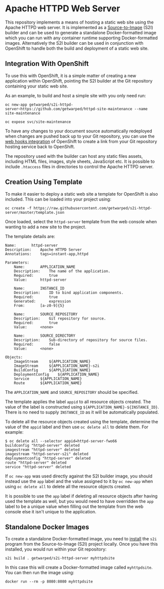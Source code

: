 # Apache HTTPD Web Server

This repository implements a means of hosting a static web site using the Apache HTTPD web server. It is implemented as a [Source-to-Image](https://github.com/openshift/source-to-image) (S2I) builder and can be used to generate a standalone Docker-formatted image which you can run with any container runtime supporting Docker-formatted images. Alternatively the S2I builder can be used in conjunction with OpenShift to handle both the build and deployment of a static web site.

## Integration With OpenShift

To use this with OpenShift, it is a simple matter of creating a new application within OpenShift, pointing the S2I builder at the Git repository containing your static web site.

As an example, to build and host a simple site with you only need run:

```
oc new-app getwarped/s2i-httpd-server~https://github.com/getwarped/httpd-site-maintenance --name site-maintenance

oc expose svc/site-maintenance
```

To have any changes to your document source automatically redeployed when changes are pushed back up to your Git repository, you can use the [web hooks integration](https://docs.openshift.com/container-platform/latest/dev_guide/builds.html#webhook-triggers) of OpenShift to create a link from your Git repository hosting service back to OpenShift.

The repository used with the builder can host any static files assets, including HTML files, images, style sheets, JavaScript etc. It is possible to include ``.htaccess`` files in directories to control the Apache HTTPD server.

## Creation Using Template

To make it easier to deploy a static web site a template for OpenShift is also included. This can be loaded into your project using:

```
oc create -f https://raw.githubusercontent.com/getwarped/s2i-httpd-server/master/template.json
```

Once loaded, select the ``httpd-server`` template from the web console when wanting to add a new site to the project.

The template details are:

```
Name:		httpd-server
Description:	Apache HTTPD Server
Annotations:	tags=instant-app,httpd

Parameters:
    Name:		APPLICATION_NAME
    Description:	The name of the application.
    Required:		true
    Value:		httpd-server
    
    Name:		INSTANCE_ID
    Description:	ID to bind application components.
    Required:		true
    Generated:		expression
    From:		[a-z0-9]{5}

    Name:		SOURCE_REPOSITORY
    Description:	Git repository for source.
    Required:		true
    Value:		<none>
    
    Name:		SOURCE_DIRECTORY
    Description:	Sub-directory of repository for source files.
    Required:		false
    Value:		<none>

Objects:
    ImageStream		${APPLICATION_NAME}
    ImageStream		${APPLICATION_NAME}-s2i
    BuildConfig		${APPLICATION_NAME}
    DeploymentConfig	${APPLICATION_NAME}
    Service		${APPLICATION_NAME}
    Route		${APPLICATION_NAME}

```

The ``APPLICATION_NAME`` and ``SOURCE_REPOSITORY`` should be specified.

The template applies the label ``appid`` to all resource objects created. The value of the label is constructed using ``${APPLICATION_NAME}-${INSTANCE_ID}``. There is no need to supply ``INSTANCE_ID`` as it will be automatically populated.

To delete all the resource objects created using the template, determine the value of the ``appid`` label and then use ``oc delete all`` to delete them. For example:

```
$ oc delete all --selector appid=httpd-server-fwo66
buildconfig "httpd-server" deleted
imagestream "httpd-server" deleted
imagestream "httpd-server-s2i" deleted
deploymentconfig "httpd-server" deleted
route "httpd-server" deleted
service "httpd-server" deleted
```

If ``oc new-app`` was used directly against the S2I builder image, you should instead use the ``app`` label and the value assigned to it by ``oc new-app`` when using ``oc delete all`` to delete all the resource objects created.

It is possible to use the ``app`` label if deleting all resource objects after having used the template as well, but you would need to have overridden the ``app`` label to be a unique value when filling out the template from the web console else it isn't unique to the application.

## Standalone Docker Images

To create a standalone Docker-formatted image, you need to [install](https://github.com/openshift/source-to-image/releases) the ``s2i`` program from the Source-to-Image (S2I) project locally. Once you have this installed, you would run within your Git repository:

```
s2i build . getwarped/s2i-httpd-server myhttpdsite
```

In this case this will create a Docker-formatted image called ``myhttpdsite``. You can then run the image using:

```
docker run --rm -p 8080:8080 myhttpdsite
```